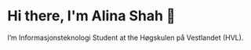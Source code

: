 # Hi there, I'm Alina Shah 👋

I’m Informasjonsteknologi Student at the Høgskulen på Vestlandet (HVL).
